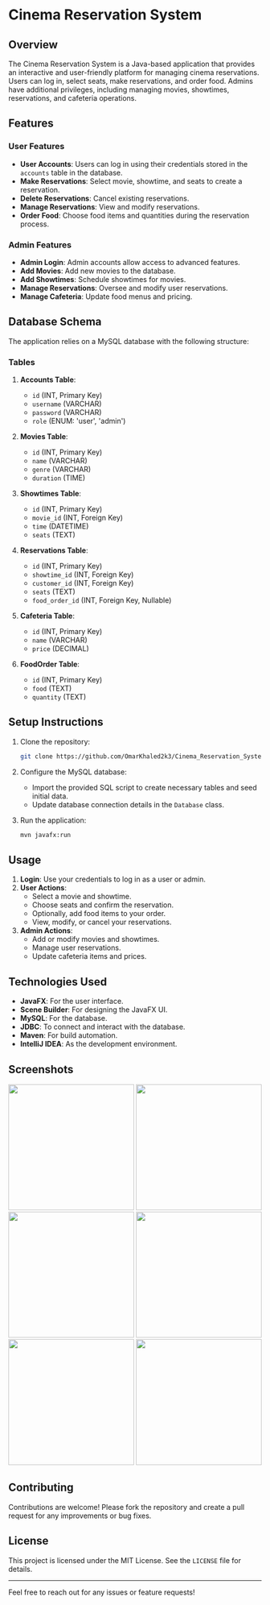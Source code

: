 # Cinema Reservation System

## Overview
The Cinema Reservation System is a Java-based application that provides an interactive and user-friendly platform for managing cinema reservations. Users can log in, select seats, make reservations, and order food. Admins have additional privileges, including managing movies, showtimes, reservations, and cafeteria operations.

## Features

### User Features
- **User Accounts**: Users can log in using their credentials stored in the `accounts` table in the database.
- **Make Reservations**: Select movie, showtime, and seats to create a reservation.
- **Delete Reservations**: Cancel existing reservations.
- **Manage Reservations**: View and modify reservations.
- **Order Food**: Choose food items and quantities during the reservation process.

### Admin Features
- **Admin Login**: Admin accounts allow access to advanced features.
- **Add Movies**: Add new movies to the database.
- **Add Showtimes**: Schedule showtimes for movies.
- **Manage Reservations**: Oversee and modify user reservations.
- **Manage Cafeteria**: Update food menus and pricing.

## Database Schema
The application relies on a MySQL database with the following structure:

### Tables
1. **Accounts Table**:
   - `id` (INT, Primary Key)
   - `username` (VARCHAR)
   - `password` (VARCHAR)
   - `role` (ENUM: 'user', 'admin')

2. **Movies Table**:
   - `id` (INT, Primary Key)
   - `name` (VARCHAR)
   - `genre` (VARCHAR)
   - `duration` (TIME)

3. **Showtimes Table**:
   - `id` (INT, Primary Key)
   - `movie_id` (INT, Foreign Key)
   - `time` (DATETIME)
   - `seats` (TEXT)

4. **Reservations Table**:
   - `id` (INT, Primary Key)
   - `showtime_id` (INT, Foreign Key)
   - `customer_id` (INT, Foreign Key)
   - `seats` (TEXT)
   - `food_order_id` (INT, Foreign Key, Nullable)

5. **Cafeteria Table**:
   - `id` (INT, Primary Key)
   - `name` (VARCHAR)
   - `price` (DECIMAL)

6. **FoodOrder Table**:
   - `id` (INT, Primary Key)
   - `food` (TEXT)
   - `quantity` (TEXT)

## Setup Instructions

1. Clone the repository:

   ```bash
   git clone https://github.com/OmarKhaled2k3/Cinema_Reservation_System.git
   ```

2. Configure the MySQL database:
   - Import the provided SQL script to create necessary tables and seed initial data.
   - Update database connection details in the `Database` class.

3. Run the application:
   ```bash
   mvn javafx:run
   ```

## Usage

1. **Login**: Use your credentials to log in as a user or admin.
2. **User Actions**:
   - Select a movie and showtime.
   - Choose seats and confirm the reservation.
   - Optionally, add food items to your order.
   - View, modify, or cancel your reservations.
3. **Admin Actions**:
   - Add or modify movies and showtimes.
   - Manage user reservations.
   - Update cafeteria items and prices.

## Technologies Used
- **JavaFX**: For the user interface.
- **Scene Builder**: For designing the JavaFX UI.
- **MySQL**: For the database.
- **JDBC**: To connect and interact with the database.
- **Maven**: For build automation.
- **IntelliJ IDEA**: As the development environment.

## Screenshots
<img src="https://github.com/user-attachments/assets/4f90afcc-c577-4ca0-8cab-b4748304ce34" width="250">
<img src="https://github.com/user-attachments/assets/6c7c847c-62d7-4672-b2b6-12dba3d38dc8" width="250">
<img src="https://github.com/user-attachments/assets/b2d252d6-06fc-4419-85ec-dffd226e4736" width="250">
<img src="https://github.com/user-attachments/assets/09cc9f14-f37d-400e-aab0-34f85d74b418" width="250">
<img src="https://github.com/user-attachments/assets/dc3bedc6-400a-4a65-b360-ed9fc9587dfd" width="250">
<img src="https://github.com/user-attachments/assets/a574fd90-e528-448a-9ae2-5b733467d366" width="250">

## Contributing
Contributions are welcome! Please fork the repository and create a pull request for any improvements or bug fixes.

## License
This project is licensed under the MIT License. See the `LICENSE` file for details.

---
Feel free to reach out for any issues or feature requests!

